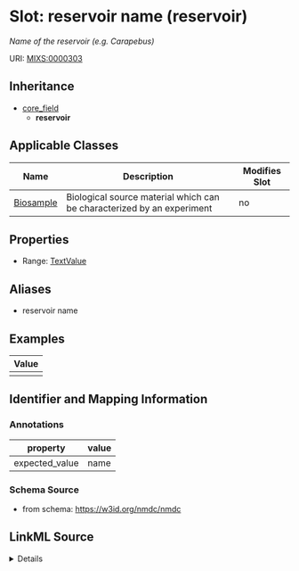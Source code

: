 # Slot: reservoir name (reservoir)


_Name of the reservoir (e.g. Carapebus)_



URI: [MIXS:0000303](https://w3id.org/mixs/0000303)




## Inheritance

* [core_field](core_field.md)
    * **reservoir**





## Applicable Classes

| Name | Description | Modifies Slot |
| --- | --- | --- |
[Biosample](Biosample.md) | Biological source material which can be characterized by an experiment |  no  |







## Properties

* Range: [TextValue](TextValue.md)



## Aliases


* reservoir name




## Examples

| Value |
| --- |
|  |

## Identifier and Mapping Information





### Annotations

| property | value |
| --- | --- |
| expected_value | name || occurrence | 1 |



### Schema Source


* from schema: https://w3id.org/nmdc/nmdc




## LinkML Source

<details>
```yaml
name: reservoir
annotations:
  expected_value:
    tag: expected_value
    value: name
  occurrence:
    tag: occurrence
    value: '1'
description: Name of the reservoir (e.g. Carapebus)
title: reservoir name
examples:
- value: ''
from_schema: https://w3id.org/nmdc/nmdc
aliases:
- reservoir name
rank: 1000
is_a: core field
string_serialization: '{text}'
slot_uri: MIXS:0000303
multivalued: false
alias: reservoir
domain_of:
- Biosample
range: TextValue

```
</details>